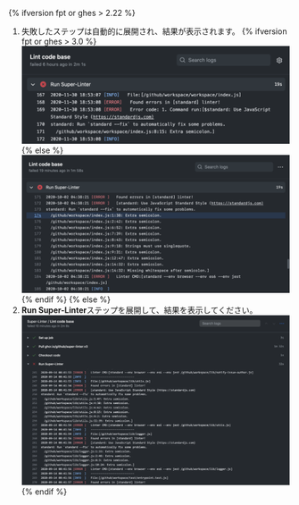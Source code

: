 {% ifversion fpt or ghes > 2.22 %}
1. 失敗したステップは自動的に展開され、結果が表示されます。
   {% ifversion fpt or ghes > 3.0 %}
   ![Super linterワークフローの結果](/assets/images/help/repository/super-linter-workflow-results-updated-2.png){% else %}
![Super linter workflow results](/assets/images/help/repository/super-linter-workflow-results-updated.png)
{% endif %}
{% else %}
1. **Run Super-Linter**ステップを展開して、結果を表示してください。 ![Super linterワークフローの結果](/assets/images/help/repository/super-linter-workflow-results.png)
{% endif %}
